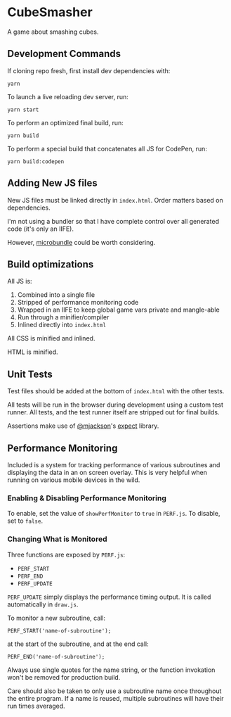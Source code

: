 # CubeSmasher

A game about smashing cubes.



## Development Commands

If cloning repo fresh, first install dev dependencies with:

```
yarn
```

To launch a live reloading dev server, run:

```
yarn start
```

To perform an optimized final build, run:

```
yarn build
```

To perform a special build that concatenates all JS for CodePen, run:

```
yarn build:codepen
```


## Adding New JS files

New JS files must be linked directly in `index.html`. Order matters based on dependencies.

I'm not using a bundler so that I have complete control over all generated code (it's only an IIFE).

However, [microbundle](https://github.com/developit/microbundle) could be worth considering.



## Build optimizations

All JS is:

1. Combined into a single file
2. Stripped of performance monitoring code
3. Wrapped in an IIFE to keep global game vars private and mangle-able
4. Run through a minifier/compiler
5. Inlined directly into `index.html`

All CSS is minified and inlined.

HTML is minified.



## Unit Tests

Test files should be added at the bottom of `index.html` with the other tests.

All tests will be run in the browser during development using a custom test runner. All tests, and the test runner itself are stripped out for final builds.

Assertions make use of [@mjackson](https://twitter.com/mjackson)'s [expect](https://github.com/mjackson/expect) library.



## Performance Monitoring

Included is a system for tracking performance of various subroutines and displaying the data in an on screen overlay. This is very helpful when running on various mobile devices in the wild.


### Enabling & Disabling Performance Monitoring

To enable, set the value of `showPerfMonitor` to `true` in `PERF.js`. To disable, set to `false`.


### Changing What is Monitored

Three functions are exposed by `PERF.js`:

- `PERF_START`
- `PERF_END`
- `PERF_UPDATE`

`PERF_UPDATE` simply displays the performance timing output. It is called automatically in `draw.js`.


To monitor a new subroutine, call:

```
PERF_START('name-of-subroutine');
```

at the start of the subroutine, and at the end call:

```
PERF_END('name-of-subroutine');
```

Always use single quotes for the name string, or the function invokation won't be removed for production build.

Care should also be taken to only use a subroutine name once throughout the entire program. If a name is reused, multiple subroutines will have their run times averaged.
